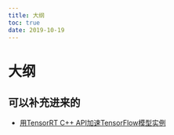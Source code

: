 ```yaml
---
title: 大纲
toc: true
date: 2019-10-19
---
```

# 大纲


## 可以补充进来的

- [用TensorRT C++ API加速TensorFlow模型实例](https://zhuanlan.zhihu.com/p/82736237)
